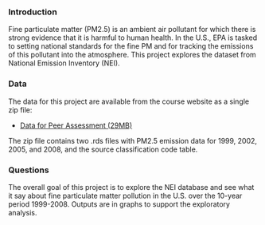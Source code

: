 ### Introduction

Fine particulate matter (PM2.5) is an ambient air pollutant for which there is strong evidence that it is harmful to human health. In the U.S., EPA is tasked to setting national standards for the fine PM and for tracking the emissions of this pollutant into the atmosphere. This project explores the dataset from National Emission Inventory (NEI). 

### Data

The data for this project are available from the course website as a single zip file:

- [Data for Peer Assessment (29MB)](https://d396qusza40orc.cloudfront.net/exdata%2Fdata%2FNEI_data.zip)

The zip file contains two .rds files with PM2.5 emission data for 1999, 2002, 2005, and 2008, and the source classification code table.

### Questions

The overall goal of this project is to explore the NEI database and see what it say about fine particulate matter pollution in the U.S. over the 10-year period 1999-2008. Outputs are in graphs to support the exploratory analysis.

